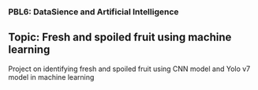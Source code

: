 ### PBL6: DataSience and Artificial Intelligence
## Topic: Fresh and spoiled fruit using machine learning
Project on identifying fresh and spoiled fruit using CNN model and Yolo v7 model in machine learning
